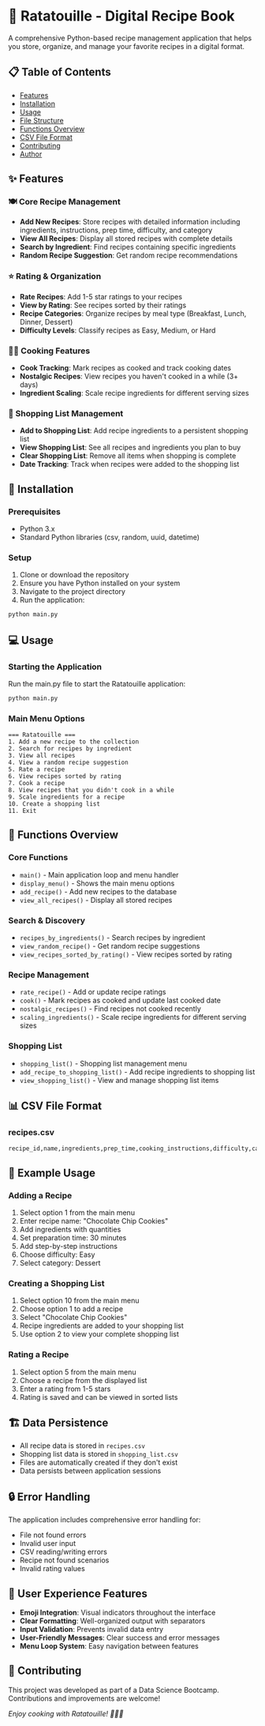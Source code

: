 # 🍳 Ratatouille - Digital Recipe Book

A comprehensive Python-based recipe management application that helps you store, organize, and manage your favorite recipes in a digital format.

## 📋 Table of Contents
- [Features](#features)
- [Installation](#installation)
- [Usage](#usage)
- [File Structure](#file-structure)
- [Functions Overview](#functions-overview)
- [CSV File Format](#csv-file-format)
- [Contributing](#contributing)
- [Author](#author)

## ✨ Features

### 🍽️ Core Recipe Management
- **Add New Recipes**: Store recipes with detailed information including ingredients, instructions, prep time, difficulty, and category
- **View All Recipes**: Display all stored recipes with complete details
- **Search by Ingredient**: Find recipes containing specific ingredients
- **Random Recipe Suggestion**: Get random recipe recommendations

### ⭐ Rating & Organization
- **Rate Recipes**: Add 1-5 star ratings to your recipes
- **View by Rating**: See recipes sorted by their ratings
- **Recipe Categories**: Organize recipes by meal type (Breakfast, Lunch, Dinner, Dessert)
- **Difficulty Levels**: Classify recipes as Easy, Medium, or Hard

### 👨‍🍳 Cooking Features
- **Cook Tracking**: Mark recipes as cooked and track cooking dates
- **Nostalgic Recipes**: View recipes you haven't cooked in a while (3+ days)
- **Ingredient Scaling**: Scale recipe ingredients for different serving sizes

### 🛒 Shopping List Management
- **Add to Shopping List**: Add recipe ingredients to a persistent shopping list
- **View Shopping List**: See all recipes and ingredients you plan to buy
- **Clear Shopping List**: Remove all items when shopping is complete
- **Date Tracking**: Track when recipes were added to the shopping list

## 🚀 Installation

### Prerequisites
- Python 3.x
- Standard Python libraries (csv, random, uuid, datetime)

### Setup
1. Clone or download the repository
2. Ensure you have Python installed on your system
3. Navigate to the project directory
4. Run the application:
```bash
python main.py
```

## 💻 Usage

### Starting the Application
Run the main.py file to start the Ratatouille application:

```bash
python main.py
```

### Main Menu Options
```
=== Ratatouille ===
1. Add a new recipe to the collection
2. Search for recipes by ingredient
3. View all recipes
4. View a random recipe suggestion
5. Rate a recipe
6. View recipes sorted by rating
7. Cook a recipe
8. View recipes that you didn't cook in a while
9. Scale ingredients for a recipe
10. Create a shopping list
11. Exit
```

## 🔧 Functions Overview

### Core Functions
- `main()` - Main application loop and menu handler
- `display_menu()` - Shows the main menu options
- `add_recipe()` - Add new recipes to the database
- `view_all_recipes()` - Display all stored recipes

### Search & Discovery
- `recipes_by_ingredients()` - Search recipes by ingredient
- `view_random_recipe()` - Get random recipe suggestions
- `view_recipes_sorted_by_rating()` - View recipes sorted by rating

### Recipe Management
- `rate_recipe()` - Add or update recipe ratings
- `cook()` - Mark recipes as cooked and update last cooked date
- `nostalgic_recipes()` - Find recipes not cooked recently
- `scaling_ingredients()` - Scale recipe ingredients for different serving sizes

### Shopping List
- `shopping_list()` - Shopping list management menu
- `add_recipe_to_shopping_list()` - Add recipe ingredients to shopping list
- `view_shopping_list()` - View and manage shopping list items

## 📊 CSV File Format

### recipes.csv
```csv
recipe_id,name,ingredients,prep_time,cooking_instructions,difficulty,category,rating,last_cooked
```

## 🎯 Example Usage

### Adding a Recipe
1. Select option 1 from the main menu
2. Enter recipe name: "Chocolate Chip Cookies"
3. Add ingredients with quantities
4. Set preparation time: 30 minutes
5. Add step-by-step instructions
6. Choose difficulty: Easy
7. Select category: Dessert

### Creating a Shopping List
1. Select option 10 from the main menu
2. Choose option 1 to add a recipe
3. Select "Chocolate Chip Cookies"
4. Recipe ingredients are added to your shopping list
5. Use option 2 to view your complete shopping list

### Rating a Recipe
1. Select option 5 from the main menu
2. Choose a recipe from the displayed list
3. Enter a rating from 1-5 stars
4. Rating is saved and can be viewed in sorted lists

## 🏗️ Data Persistence

- All recipe data is stored in `recipes.csv`
- Shopping list data is stored in `shopping_list.csv`
- Files are automatically created if they don't exist
- Data persists between application sessions

## 🔒 Error Handling

The application includes comprehensive error handling for:
- File not found errors
- Invalid user input
- CSV reading/writing errors
- Recipe not found scenarios
- Invalid rating values

## 🎨 User Experience Features

- **Emoji Integration**: Visual indicators throughout the interface
- **Clear Formatting**: Well-organized output with separators
- **Input Validation**: Prevents invalid data entry
- **User-Friendly Messages**: Clear success and error messages
- **Menu Loop System**: Easy navigation between features

## 🤝 Contributing

This project was developed as part of a Data Science Bootcamp. Contributions and improvements are welcome!


*Enjoy cooking with Ratatouille! 🍳👨‍🍳*
